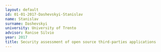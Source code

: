 ```yaml
---
layout: default 
id: 01-01-2017-Dashevskyi-Stanislav
name: Stanislav
surname: Dashevskyi
university: University of Trento
advisor: Ranise Silvio
year: 2017
title: Security assessment of open source third-parties applications
---
```

